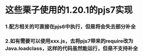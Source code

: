 <h1>这些栗子使用的1.20.1的pjs7实现</h1>


<h3>1.配方相关的可直接在pjs6中执行，但是将会失去部分补全</h3>
<h3>2.如有需要可以使用xxx.js，去将pjs7带来的require改为Java.loadclass，这样的代码虽然能运行，但是不支持补全</h3>
